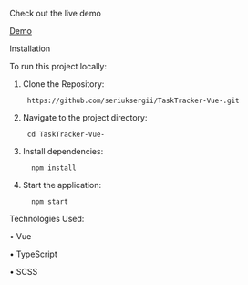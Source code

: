 Check out the live demo

[Demo](https://seriuksergii.github.io/TaskTracker-Vue-/)

Installation

To run this project locally:

1.	Clone the Repository:

         https://github.com/seriuksergii/TaskTracker-Vue-.git

2.	Navigate to the project directory:

         cd TaskTracker-Vue-

3.	Install dependencies:

          npm install

4.	Start the application:
 
          npm start



Technologies Used:

•	Vue

•	TypeScript

•	SCSS








